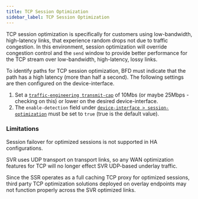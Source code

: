 ```yaml
---
title: TCP Session Optimization
sidebar_label: TCP Session Optimization
---
```


TCP session optimization is specifically for customers using low-bandwidth, high-latency links, that experience random drops not due to traffic congestion. In this environment, session optimization will override congestion control and the `send` window to provide better performance for the TCP stream over low-bandwidth, high-latency, lossy links. 

To identify paths for TCP session optimization, BFD must indicate that the path has a high latency (more than half a second). The following settings are then configured on the device-interface.  

1. Set a [`traffic-engineering transmit-cap`](config_reference_guide.md#traffic-engineering) of 10Mbs (or maybe 25Mbps - checking on this) or lower on the desired device-interface.
2. The `enable-detection` field under [`device-interface > session-optimization`](config_reference_guide.md#session-optimization-device-interface) must be set to `true` (true is the default value).

### Limitations

Session failover for optimized sessions is not supported in HA configurations.

SVR uses UDP transport on transport links, so any WAN optimization features for TCP will no longer effect SVR UDP-based underlay traffic.

Since the SSR operates as a full caching TCP proxy for optimized sessions, third party TCP optimization solutions deployed on overlay endpoints may not function properly across the SVR optimized links.